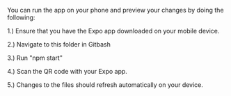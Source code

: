 You can run the app on your phone and preview your changes by doing the following: 

1.) Ensure that you have the Expo app downloaded on your mobile device. 

2.) Navigate to this folder in Gitbash

3.) Run "npm start"

4.) Scan the QR code with your Expo app. 

5.) Changes to the files should refresh automatically on your device. 
